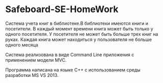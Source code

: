 # Safeboard-SE-HomeWork

Система учета книг в библиотеке.В библиотеки имеются книги и посетители. В каждый момент времени книга может быть только у одного посетителя. У посетителя не может быть больше трех книг на руках. Каждая книга может находиться у пользователя не больше одного месяца

Система реализована в виде Command Line приложения с применением модели MVC.

Программа написана на языке C++ с использованием среды разработки MS VS 2013.
